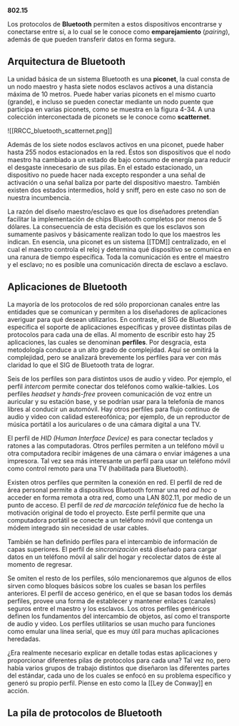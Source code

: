 **802.15**

Los protocolos de **Bluetooth** permiten a estos dispositivos encontrarse y conectarse entre sí, a lo cual se le conoce como **emparejamiento** (*pairing*), además de que pueden transferir datos en forma segura.

## Arquitectura de Bluetooth
La unidad básica de un sistema Bluetooth es una **piconet**, la cual consta de un nodo maestro y hasta siete nodos esclavos activos a una distancia máxima de 10 metros. Puede haber varias piconets en el mismo cuarto (grande), e incluso se pueden conectar mediante un nodo puente que participa en varias piconets, como se muestra en la figura 4-34. A una colección interconectada de piconets se le conoce como **scatternet**.

![[RRCC_bluetooth_scatternet.png]]

Además de los siete nodos esclavos activos en una piconet, puede haber hasta 255 nodos estacionados en la red. Éstos son dispositivos que el nodo maestro ha cambiado a un estado de bajo consumo de energía para reducir el desgaste innecesario de sus pilas. En el estado estacionado, un dispositivo no puede hacer nada excepto responder a una señal de activación o una señal baliza por parte del dispositivo maestro. También existen dos estados intermedios, hold y sniff, pero en este caso no son de nuestra incumbencia.

La razón del diseño maestro/esclavo es que los diseñadores pretendían facilitar la implementación de chips Bluetooth completos por menos de 5 dólares. La consecuencia de esta decisión es que los esclavos son sumamente pasivos y básicamente realizan todo lo que los maestros les indican. En esencia, una piconet es un sistema [[TDM]] centralizado, en el cual el maestro controla el reloj y determina qué dispositivo se comunica en una ranura de tiempo específica. Toda la comunicación es entre el maestro y el esclavo; no es posible una comunicación directa de esclavo a esclavo.

## Aplicaciones de Bluetooth
La mayoría de los protocolos de red sólo proporcionan canales entre las entidades que se comunican y permiten a los diseñadores de aplicaciones averiguar para qué desean utilizarlos. En contraste, el SIG de Bluetooth especifica el soporte de aplicaciones específicas y provee distintas pilas de protocolos para cada una de ellas. Al momento de escribir esto hay 25 aplicaciones, las cuales se denominan **perfiles**. Por desgracia, esta metodología conduce a un alto grado de complejidad. Aquí se omitirá la complejidad, pero se analizará brevemente los perfiles para ver con más claridad lo que el SIG de Bluetooth trata de lograr.

Seis de los perfiles son para distintos usos de audio y video. Por ejemplo, el perfil *intercom* permite conectar dos teléfonos como walkie-talkies. Los perfiles *headset* y *hands-free* proveen comunicación de voz entre un auricular y su estación base, y se podrían usar para la telefonía de manos libres al conducir un automóvil. Hay otros perfiles para flujo continuo de audio y video con calidad estereofónica; por ejemplo, de un reproductor de música portátil a los auriculares o de una cámara digital a una TV.

El perfil de *HID (Human Interface Device)* es para conectar teclados y ratones a las computadoras. Otros perfiles permiten a un teléfono móvil u otra computadora recibir imágenes de una cámara o enviar imágenes a una impresora. Tal vez sea más interesante un perfil para usar un teléfono móvil como control remoto para una TV (habilitada para Bluetooth).

Existen otros perfiles que permiten la conexión en red. El perfil de red de área personal permite a dispositivos Bluetooth formar una red *ad hoc* o acceder en forma remota a otra red, como una LAN 802.11, por medio de un punto de acceso. El perfil de *red de marcación telefónica* fue de hecho la motivación original de todo el proyecto. Este perfil permite que una computadora portátil se conecte a un teléfono móvil que contenga un módem integrado sin necesidad de usar cables.

También se han definido perfiles para el intercambio de información de capas superiores. El perfil de *sincronización* está diseñado para cargar datos en un teléfono móvil al salir del hogar y recolectar datos de éste al momento de regresar.

Se omiten el resto de los perfiles, sólo mencionaremos que algunos de ellos sirven como bloques básicos sobre los cuales se basan los perfiles anteriores. El perfil de acceso genérico, en el que se basan todos los demás perfiles, provee una forma de establecer y mantener enlaces (canales) seguros entre el maestro y los esclavos. Los otros perfiles genéricos definen los fundamentos del intercambio de objetos, así como el transporte de audio y video. Los perfiles utilitarios se usan mucho para funciones como emular una línea serial, que es muy útil para muchas aplicaciones heredadas.

¿Era realmente necesario explicar en detalle todas estas aplicaciones y proporcionar diferentes pilas de protocolos para cada una? Tal vez no, pero había varios grupos de trabajo distintos que diseñaron las diferentes partes del estándar, cada uno de los cuales se enfocó en su problema específico y generó su propio perfil. Piense en esto como la [[Ley de Conway]] en acción.

## La pila de protocolos de Bluetooth
